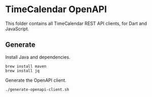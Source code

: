 # TimeCalendar OpenAPI

This folder contains all TimeCalendar REST API clients, for Dart and JavaScript.

## Generate

Install Java and dependencies.

```
brew install maven
brew install jq
```

Generate the OpenAPI client.

```
./generate-openapi-client.sh
```
